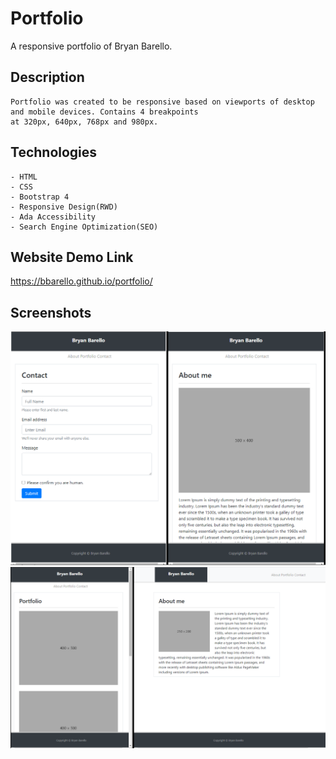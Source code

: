 # Portfolio

A responsive portfolio of Bryan Barello.

## Description

```
Portfolio was created to be responsive based on viewports of desktop and mobile devices. Contains 4 breakpoints 
at 320px, 640px, 768px and 980px. 

```

## Technologies

```
- HTML
- CSS
- Bootstrap 4
- Responsive Design(RWD)
- Ada Accessibility
- Search Engine Optimization(SEO)

```
##  Website Demo Link
https://bbarello.github.io/portfolio/



## Screenshots

![Responsive](portfolio1.png)
![Responsive and Desktop](portfolio2.png)
